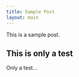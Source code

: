 ```yaml
---
title: Sample Post  
layout: main
---
```


This is a sample post.

## This is only a test

Only a test...

